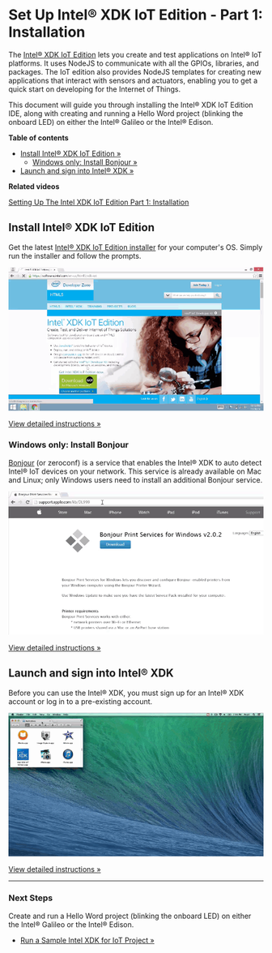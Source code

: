 # Set Up Intel® XDK IoT Edition - Part 1: Installation

The [Intel® XDK IoT Edition](https://software.intel.com/en-us/html5/xdk-iot) lets you create and test applications on Intel® IoT platforms. It uses NodeJS to communicate with all the GPIOs, libraries, and packages. The IoT edition also provides NodeJS templates for creating new applications that interact with sensors and actuators, enabling you to get a quick start on developing for the Internet of Things. 

This document will guide you through installing the Intel® XDK IoT Edition IDE, along with creating and running a Hello Word project (blinking the onboard LED) on either the Intel® Galileo or the Intel® Edison.


**Table of contents**

* [Install Intel® XDK IoT Edition »](#install-intel-xdk-iot-edition)
  * [Windows only: Install Bonjour »](#windows-only-install-bonjour)
* [Launch and sign into Intel® XDK »](#launch-and-sign-into-intel-xdk)

**Related videos**

[Setting Up The Intel XDK IoT Edition Part 1: Installation](https://software.intel.com/en-us/videos/setting-up-the-intel-xdk-iot-edition-part-1-installation)


## Install Intel® XDK IoT Edition

Get the latest [Intel® XDK IoT Edition installer](http://software.intel.com/en-us/html5/xdk-iot) for your computer's OS. Simply run the installer and follow the prompts.

![Animated gif: installing the Intel® XDK](images/install_xdk-animated.gif)

[View detailed instructions »](details-install_xdk.md)


### Windows only: Install Bonjour

[Bonjour](http://support.apple.com/kb/DL999) (or zeroconf) is a service that enables the Intel® XDK to auto detect Intel® IoT devices on your network. This service is already available on Mac and Linux; only Windows users need to install an additional Bonjour service.

![Animated gif: installing Bonjour](images/install_bonjour-animated.gif)

[View detailed instructions »](details-install_bonjour.md)


## Launch and sign into Intel® XDK

Before you can use the Intel® XDK, you must sign up for an Intel® XDK account or log in to a pre-existing account.

![Animated gif: launching Intel® XDK for the first time](images/launch_xdk-animated.gif)

[View detailed instructions »](details-launch_xdk.md)


---

### Next Steps

Create and run a Hello Word project (blinking the onboard LED) on either the Intel® Galileo or the Intel® Edison.

* [Run a Sample Intel XDK for IoT Project »](/ide_setup-xdk/create_project.md)

